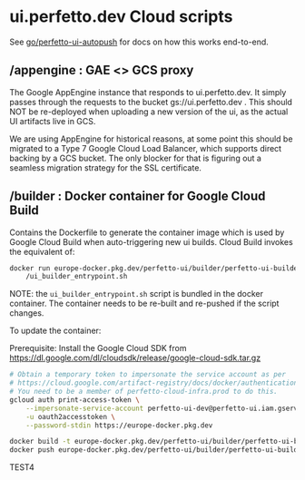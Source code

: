 # ui.perfetto.dev Cloud scripts

See [go/perfetto-ui-autopush](http://go/perfetto-ui-autopush) for docs on how
this works end-to-end.

## /appengine : GAE <> GCS proxy

The Google AppEngine instance that responds to ui.perfetto.dev.
It simply passes through the requests to the bucket gs://ui.perfetto.dev .
This should NOT be re-deployed when uploading a new version of the ui,
as the actual UI artifacts live in GCS.

We are using AppEngine for historical reasons, at some point this should
be migrated to a Type 7 Google Cloud Load Balancer, which supports
direct backing by a GCS bucket. The only blocker for that is figuring out
a seamless migration strategy for the SSL certificate.

## /builder : Docker container for Google Cloud Build

Contains the Dockerfile to generate the container image which is used by
Google Cloud Build when auto-triggering new ui builds.
Cloud Build invokes the equivalent of:

```bash
docker run europe-docker.pkg.dev/perfetto-ui/builder/perfetto-ui-builder \
    /ui_builder_entrypoint.sh
```

NOTE: the `ui_builder_entrypoint.sh` script is bundled in the docker container.
The container needs to be re-built and re-pushed if the script changes.

To update the container:

Prerequisite:
Install the Google Cloud SDK from https://dl.google.com/dl/cloudsdk/release/google-cloud-sdk.tar.gz 


```bash
# Obtain a temporary token to impersonate the service account as per
# https://cloud.google.com/artifact-registry/docs/docker/authentication
# You need to be a member of perfetto-cloud-infra.prod to do this.
gcloud auth print-access-token \
    --impersonate-service-account perfetto-ui-dev@perfetto-ui.iam.gserviceaccount.com | docker login \
    -u oauth2accesstoken \
    --password-stdin https://europe-docker.pkg.dev

docker build -t europe-docker.pkg.dev/perfetto-ui/builder/perfetto-ui-builder infra/ui.perfetto.dev/builder
docker push europe-docker.pkg.dev/perfetto-ui/builder/perfetto-ui-builder
```

TEST4